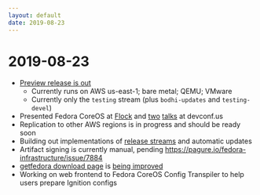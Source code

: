 ```yaml
---
layout: default
date: 2019-08-23
---
```


# 2019-08-23

  - [Preview release is out](https://getfedora.org/coreos/)
      - Currently runs on AWS us-east-1; bare metal; QEMU; VMware
      - Currently only the `testing` stream (plus `bodhi-updates` and
        `testing-devel`)
  - Presented Fedora CoreOS at
    [Flock](https://flock2019.sched.com/event/SJqB/fedora-coreos-preview-to-stable)
    and
    [two](https://devconfus2019.sched.com/event/Rkne/fedora-coreos-design-and-current-state)
    [talks](https://devconfus2019.sched.com/event/Rknh/a-journey-through-the-fedora-coreos-boot-process)
    at devconf.us
  - Replication to other AWS regions is in progress and should be ready
    soon
  - Building out implementations of [release
    streams](https://github.com/coreos/fedora-coreos-tracker/blob/master/Design.md#release-streams)
    and automatic updates
  - Artifact signing is currently manual, pending
    <https://pagure.io/fedora-infrastructure/issue/7884>
  - [getfedora download page](https://getfedora.org/coreos/download/) is
    [being
    improved](https://github.com/coreos/fedora-coreos-tracker/issues/192#issuecomment-513278220)
  - Working on web frontend to Fedora CoreOS Config Transpiler to help
    users prepare Ignition configs

